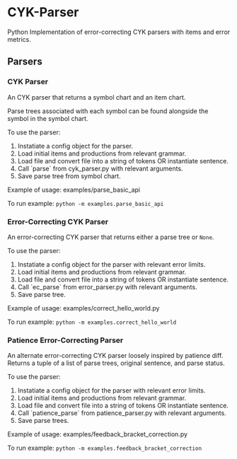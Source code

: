 # CYK-Parser
Python Implementation of error-correcting CYK parsers with items and error metrics.

## Parsers
### CYK Parser
An CYK parser that returns a symbol chart and an item chart.

Parse trees associated with each symbol can be found alongside the symbol in the symbol chart.

To use the parser:
<ol>
<li>Instatiate a config object for the parser.</li>
<li>Load initial items and productions from relevant grammar.</li>
<li>Load file and convert file into a string of tokens OR instantiate sentence.</li>
<li>Call `parse` from cyk_parser.py with relevant arguments.</li>
<li>Save parse tree from symbol chart.</li>
</ol>

Example of usage: examples/parse_basic_api

To run example: `python -m examples.parse_basic_api`

### Error-Correcting CYK Parser
An error-correcting CYK parser that returns either a parse tree or `None`.

To use the parser:
<ol>
<li>Instatiate a config object for the parser with relevant error limits.</li>
<li>Load initial items and productions from relevant grammar.</li>
<li>Load file and convert file into a string of tokens OR instantiate sentence.</li>
<li>Call `ec_parse` from error_parser.py with relevant arguments.</li>
<li>Save parse tree.</li>
</ol>

Example of usage: examples/correct_hello_world.py

To run example: `python -m examples.correct_hello_world`

### Patience Error-Correcting Parser
An alternate error-correcting CYK parser loosely inspired by patience diff. Returns a tuple of a list of parse trees, original sentence, and parse status.

To use the parser:
<ol>
<li>Instatiate a config object for the parser with relevant error limits.</li>
<li>Load initial items and productions from relevant grammar.</li>
<li>Load file and convert file into a string of tokens OR instantiate sentence.</li>
<li>Call `patience_parse` from patience_parser.py with relevant arguments.</li>
<li>Save parse trees.</li>
</ol>

Example of usage: examples/feedback_bracket_correction.py

To run example: `python -m examples.feedback_bracket_correction`
